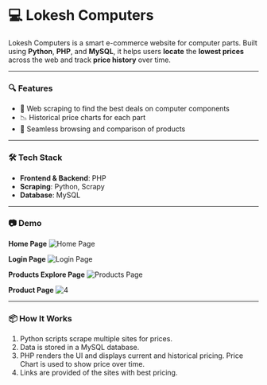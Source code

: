 # 💻 Lokesh Computers

Lokesh Computers is a smart e-commerce website for computer parts. Built using **Python**, **PHP**, and **MySQL**, it helps users **locate** the **lowest prices** across the web and track **price history** over time.

---

### 🔍 Features
- 🧠 Web scraping to find the best deals on computer components
- 📉 Historical price charts for each part
- 🛒 Seamless browsing and comparison of products

---

### 🛠️ Tech Stack
- **Frontend & Backend**: PHP
- **Scraping**: Python, Scrapy
- **Database**: MySQL

---

### 📷 Demo

**Home Page**
![Home Page](https://github.com/user-attachments/assets/f6cd6633-2ab6-443f-a48a-78c78dd50f00)

**Login Page**
![Login Page](https://github.com/user-attachments/assets/4ce1d0e4-855d-4259-b624-30d5e3a88908)

**Products Explore Page**
![Products Page](https://github.com/user-attachments/assets/82b094e9-29c3-4363-a56b-aae2e7a334d4)

**Product Page**
![4](https://github.com/user-attachments/assets/3a243640-6a2c-446c-b5a1-25dca81f4018)


---

### 📦 How It Works
1. Python scripts scrape multiple sites for prices.
2. Data is stored in a MySQL database.
3. PHP renders the UI and displays current and historical pricing. Price Chart is used to show price over time.
4. Links are provided of the sites with best pricing.
